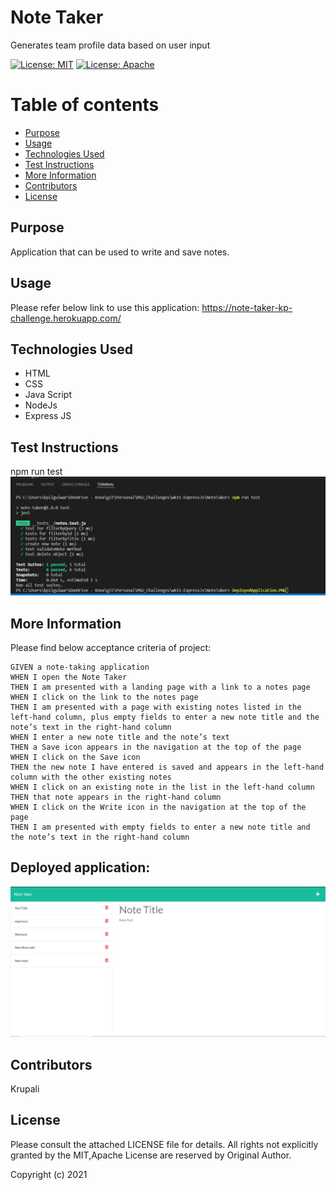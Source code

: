 # Note Taker 

  Generates team profile data based on user input

   [![License: MIT](https://img.shields.io/badge/License-MIT-yellow.svg)](https://opensource.org/licenses/MIT)  [![License: Apache](https://img.shields.io/badge/License-Apache-yellow.svg)](https://opensource.org/licenses/Apache) 

  # Table of contents
  * [Purpose](#purpose)
  * [Usage](#usage)
  * [Technologies Used](#technologies-used)
  * [Test Instructions](#test-instructions)
  * [More Information](#more-information)
  * [Contributors](#contributors)
  * [License](#license)

  ## Purpose
  Application that can be used to write and save notes.

  ## Usage
  Please refer below link to use this application:
  https://note-taker-kp-challenge.herokuapp.com/

  ## Technologies Used
  - HTML
  - CSS
  - Java Script
  - NodeJs
  - Express JS
  
  ## Test Instructions
 npm run test
 ![Test](./images/Testruns.PNG)

  ## More Information
  Please find below acceptance criteria of project:

    GIVEN a note-taking application
    WHEN I open the Note Taker
    THEN I am presented with a landing page with a link to a notes page
    WHEN I click on the link to the notes page
    THEN I am presented with a page with existing notes listed in the left-hand column, plus empty fields to enter a new note title and the note’s text in the right-hand column
    WHEN I enter a new note title and the note’s text
    THEN a Save icon appears in the navigation at the top of the page
    WHEN I click on the Save icon
    THEN the new note I have entered is saved and appears in the left-hand column with the other existing notes
    WHEN I click on an existing note in the list in the left-hand column
    THEN that note appears in the right-hand column
    WHEN I click on the Write icon in the navigation at the top of the page
    THEN I am presented with empty fields to enter a new note title and the note’s text in the right-hand column

  ## Deployed application:
  ![DeployedApplication](./images/DeployedApplication.PNG)

  ## Contributors
  Krupali
  
  ## License
  Please consult the attached LICENSE file for details. All rights not explicitly granted by the MIT,Apache License are reserved by Original Author.    

  Copyright (c) 2021